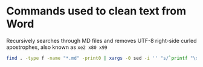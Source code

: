 # Commands used to clean text from Word

Recursively searches through MD files and removes UTF-8 right-side curled apostrophes, also known as `xe2 x80 x99`

```bash
find . -type f -name "*.md" -print0 | xargs -0 sed -i '' "s/`printf "\xe2\x80\x99"`/'/g"
```

